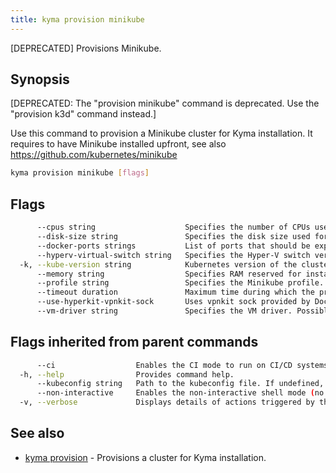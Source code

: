 ```yaml
---
title: kyma provision minikube
---
```


[DEPRECATED] Provisions Minikube.

## Synopsis

[DEPRECATED: The "provision minikube" command is deprecated. Use the "provision k3d" command instead.]

Use this command to provision a Minikube cluster for Kyma installation. It requires to have Minikube installed upfront, see also https://github.com/kubernetes/minikube

```bash
kyma provision minikube [flags]
```

## Flags

```bash
      --cpus string                    Specifies the number of CPUs used for installation. (default "4")
      --disk-size string               Specifies the disk size used for installation. (default "30g")
      --docker-ports strings           List of ports that should be exposed if you choose Docker as the driver.
      --hyperv-virtual-switch string   Specifies the Hyper-V switch version if you choose Hyper-V as the driver.
  -k, --kube-version string            Kubernetes version of the cluster. (default "1.16.15")
      --memory string                  Specifies RAM reserved for installation. (default "8192")
      --profile string                 Specifies the Minikube profile.
      --timeout duration               Maximum time during which the provisioning takes place, where "0" means "infinite". Valid time units are "ns", "us" (or "µs"), "ms", "s", "m", "h". (default 5m0s)
      --use-hyperkit-vpnkit-sock       Uses vpnkit sock provided by Docker. This is useful when DNS Port (53) is being used by some other program like dns-proxy (eg. provided by Cisco Umbrella. This flag works only on Mac OS).
      --vm-driver string               Specifies the VM driver. Possible values: vmwarefusion,kvm,xhyve,hyperv,hyperkit,virtualbox,kvm2,docker,none (default "hyperkit")
```

## Flags inherited from parent commands

```bash
      --ci                  Enables the CI mode to run on CI/CD systems. It avoids any user interaction (such as no dialog prompts) and ensures that logs are formatted properly in log files (such as no spinners for CLI steps).
  -h, --help                Provides command help.
      --kubeconfig string   Path to the kubeconfig file. If undefined, Kyma CLI uses the KUBECONFIG environment variable, or falls back "/$HOME/.kube/config".
      --non-interactive     Enables the non-interactive shell mode (no colorized output, no spinner)
  -v, --verbose             Displays details of actions triggered by the command.
```

## See also

* [kyma provision](kyma_provision.md)	 - Provisions a cluster for Kyma installation.

